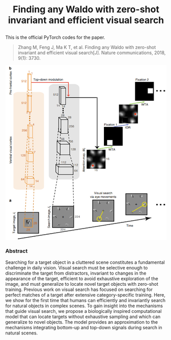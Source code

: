 
# <p align=center> Finding any Waldo with zero-shot invariant and efficient visual search</p>

This is the official PyTorch codes for the paper.  
>Zhang M, Feng J, Ma K T, et al. Finding any Waldo with zero-shot invariant and efficient visual search[J]. Nature communications, 2018, 9(1): 3730.

![framework_img](images/IVSN_framework.png)

### Abstract
Searching for a target object in a cluttered scene constitutes a fundamental challenge in daily vision. Visual search must be selective enough to discriminate the target from distractors, invariant to changes in the appearance of the target, efficient to avoid exhaustive exploration of the image, and must generalize to locate novel target objects with zero-shot training. Previous work on visual search has focused on searching for perfect matches of a target after extensive category-specific training. Here, we show for the first time that humans can efficiently and invariantly search for natural objects in complex scenes. To gain insight into the mechanisms that guide visual search, we propose a biologically inspired computational model that can locate targets without exhaustive sampling and which can generalize to novel objects. The model provides an approximation to the mechanisms integrating bottom-up and top-down signals during search in natural scenes.

